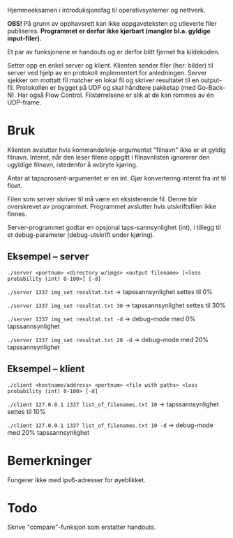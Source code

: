 Hjemmeeksamen i introduksjonsfag til operativsystemer og nettverk.

**OBS!** På grunn av opphavsrett kan ikke oppgaveteksten og utleverte filer publiseres. **Programmet er derfor ikke kjørbart (mangler bl.a. gyldige input-filer).**

Et par av funksjonene er handouts og er derfor blitt fjernet fra kildekoden.

Setter opp en enkel server og klient. Klienten sender filer (her: bilder) til server ved hjelp av en protokoll implementert for anledningen. Server sjekker om mottatt fil matcher en lokal fil og skriver resultatet til en output-fil.
Protokollen er bygget på UDP og skal håndtere pakketap (med Go-Back-N). Har også Flow Control.
Filstørrelsene er slik at de kan rommes av én UDP-frame.

# Bruk

Klienten avslutter hvis kommandolinje-argumentet "filnavn" ikke er et gyldig filnavn.
Internt, når den leser filene oppgitt i filnavnlisten ignorerer den ugyldige filnavn, istedenfor å avbryte kjøring.

Antar at tapsprosent-argumentet er en int.
Gjør konvertering internt fra int til float.

Filen som server skriver til må være en eksisterende fil. Denne blir overskrevet av programmet.
Programmet avslutter hvis utskriftsfilen ikke finnes.

Server-programmet godtar en opsjonal taps-sannsynlighet (int), i tillegg til et debug-parameter (debug-utskrift under kjøring).


## Eksempel – server

`./server <portnum> <directory w/imgs> <output filename> [<loss probability (int) 0-100>] [-d]`

`./server 1337 img_set resultat.txt`   -> tapssannsynlighet settes til 0%

`./server 1337 img_set resultat.txt 30` -> tapssannsynlighet settes til 30%

`./server 1337 img_set resultat.txt -d` -> debug-mode med 0% tapssannsynlighet

`./server 1337 img_set resultat.txt 20 -d` -> debug-mode med 20% tapssannsynlighet


## Eksempel – klient

`./client <hostname/address> <portnum> <file with paths> <loss probability (int) 0-100> [-d]`

`./client 127.0.0.1 1337 list_of_filenames.txt 10` -> tapssannsynlighet settes til 10%

`./client 127.0.0.1 1337 list_of_filenames.txt 10 -d` -> debug-mode med 20% tapssannsynlighet


# Bemerkninger
Fungerer ikke med ipv6-adresser for øyeblikket.


# Todo
Skrive "compare"-funksjon som erstatter handouts.
